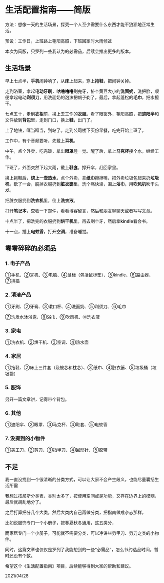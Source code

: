 # 生活配置指南——简版

方法：想像一天的生活场景，探究一个人至少需要什么东西才能不狼狈地正常生活。

预设：工作日，上班路上艳阳高照，下班回家时大雨倾盆

本次为简版，只罗列一些我认为的必需品，后续会推出更多的版本。

## 生活场景

早上七点半，**手机**闹钟响了，从**床**上起来，穿上**拖鞋**，把闹钟关掉。

走到浴室，拿起**电动牙刷**，**咕噜噜噜**刷完牙，挤个黄豆大小的**洗面奶**，洗把脸，顺便拿起电动**剃须刀**，用洗面奶的泡沫把胡子剃了。最后，拿起蓬松的**毛巾**，把水擦干。

七点五十，走到**衣柜**前，换上去工作的**衣服**。看了眼窗外，艳阳高照，把**遮阳伞**和文件放到**背包**里，走到门口，换上**鞋**，出门了。

上了地铁，哐当哐当，到站了。走到公司楼下买份早餐，吃完开始上班了。

工作中，有个音频要听，先戴上**耳机**。

中午，点个外卖，吃完饭，拿出**眼罩**睡一觉。醒了后，拿上**马克杯**接个水，继续工作。

下班了，外面突然下起大雨，戴上**鞋套**，撑开伞，赶回家里。

换上拖鞋后，**烧上一壶热水**，点个外卖，拿**纸巾**擦擦嘴，把外卖垃圾包起来扔**垃圾桶**。歇了一会，脱掉衣服扔到**脏衣篓**里，洗个痛快澡，围上**浴巾**，用**吹风机**吹干头发。

把脏衣服扔到**洗衣机**里，倒上**洗衣液**。

打开**笔记本**，查收一下邮件，看看博客留言，然后和朋友聊聊天或者写写文章。

十点半了，把洗完的衣服扔到**烘干机**里，再去刷个牙，然后拿**kindle**看会书。

十一点，插上**电蚊香**，打开**空调**，准备睡觉。

## 零零碎碎的必须品

### 1. 电子产品

   ①手机、②耳机、③电脑、④鼠标（包括鼠标垫）、⑤kindle、⑥路由器、⑦排插

### 2. 清洁产品

   ①牙刷、②牙膏、③漱口杯、④洗面奶、⑤剃须刀、⑥毛巾

   ⑦洗发水沐浴露、⑧浴巾、⑨吹风机、⑩洗衣液

### 3. 家电

   ①洗衣机、②烘干机、③空调、④热水壶

### 4. 家居

   ①拖鞋、②床上三件套（及被芯和枕芯）、③纸巾、④脏衣篓、⑤垃圾桶（垃圾袋）

### 5. 服饰

   另开一篇文章讲，记得带个背包。

### 6. 其他

   ①遮阳伞、②眼罩、③马克杯、④鞋套、⑤电蚊香

### 7. 没提到的小物件

①美工刀、②剪刀、③指甲刀、④回形针、⑤胶带

## 不足

我一直没找到一个很清晰的分类方式，可以让大家不会产生歧义，也能尽量囊括生活所需

我想过按尼斯分类表，类别太多了，按使用空间或是功能，又存在边界上的模糊，最后就胡乱地分了。

之后打算把分几个大类，然后大类内自己再做分类，把指南做成杂志那样，

比如说服饰专门一个小册子，按春夏秋冬通用，这五类分，

而家居专门一个小册子，可能就不需要分类，可以净讲些剪甲刀、剪刀之类的小物件。

同时，这篇文章也仅仅是罗列了我能想到的一些“必需品”，怎么节约选品时间，暂时还没有个数。

希望这个《生活配置指南》项目，后续能够得到大家的帮助和建议。



2021/04/28